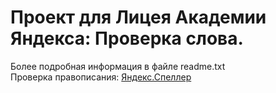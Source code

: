 # Проект для Лицея Академии Яндекса: Проверка слова.
Более подробная информация в файле readme.txt <br>
Проверка правописания: <a href="http://api.yandex.ru/speller/">Яндекс.Спеллер</a>
